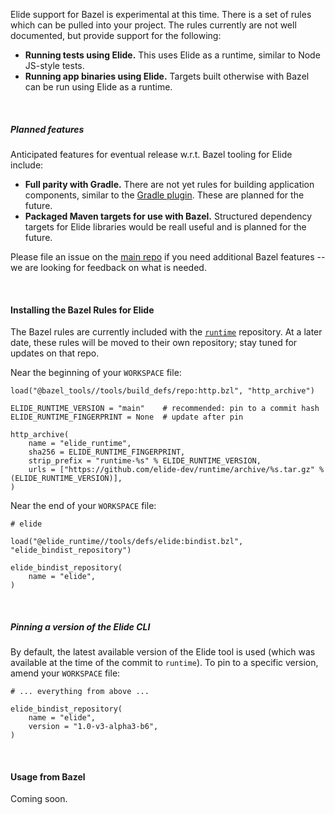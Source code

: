 
Elide support for Bazel is experimental at this time. There is a set of rules which can be pulled into your project. The
rules currently are not well documented, but provide support for the following:

- **Running tests using Elide.** This uses Elide as a runtime, similar to Node JS-style tests.
- **Running app binaries using Elide.** Targets built otherwise with Bazel can be run using Elide as a runtime.

<br />

##### Planned features

Anticipated features for eventual release w.r.t. Bazel tooling for Elide include:

- **Full parity with Gradle.** There are not yet rules for building application components, similar to the
  [Gradle plugin](/tools/gradle). These are planned for the future.
- **Packaged Maven targets for use with Bazel.** Structured dependency targets for Elide libraries would be reall
  useful and is planned for the future.

Please file an issue on the [main repo](https://github.com/elide-dev/elide) if you need additional Bazel features -- we
are looking for feedback on what is needed.

<br />

<a id="install"></a>

#### Installing the Bazel Rules for Elide

The Bazel rules are currently included with the [`runtime`](https://github.com/elide-dev/runtime) repository. At a later
date, these rules will be moved to their own repository; stay tuned for updates on that repo.

Near the beginning of your `WORKSPACE` file:
```starlark
load("@bazel_tools//tools/build_defs/repo:http.bzl", "http_archive")

ELIDE_RUNTIME_VERSION = "main"    # recommended: pin to a commit hash
ELIDE_RUNTIME_FINGERPRINT = None  # update after pin

http_archive(
    name = "elide_runtime",
    sha256 = ELIDE_RUNTIME_FINGERPRINT,
    strip_prefix = "runtime-%s" % ELIDE_RUNTIME_VERSION,
    urls = ["https://github.com/elide-dev/runtime/archive/%s.tar.gz" % (ELIDE_RUNTIME_VERSION)],
)
```

Near the end of your `WORKSPACE` file:
```starlark
# elide

load("@elide_runtime//tools/defs/elide:bindist.bzl", "elide_bindist_repository")

elide_bindist_repository(
    name = "elide",
)
```

<br />

##### Pinning a version of the Elide CLI

By default, the latest available version of the Elide tool is used (which was available at the time of the commit to
`runtime`). To pin to a specific version, amend your `WORKSPACE` file:

```starlark
# ... everything from above ...

elide_bindist_repository(
    name = "elide",
    version = "1.0-v3-alpha3-b6",
)
```

<br />

<a id="usage"></a>

#### Usage from Bazel

Coming soon.
